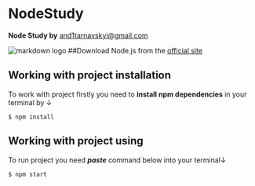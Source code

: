 ﻿# NodeStudy
**Node Study by** <and1tarnavskyi@gmail.com>


![markdown logo](https://encrypted-tbn0.gstatic.com/images?q=tbn:ANd9GcSxLa5xKHEQQDDqgA91ec9GoHr2-UEs6jKlDQ&usqp=CAU)
##Download Node.js from the [official site](https://nodejs.org/en/download/)
## Working with project installation 
To work with project firstly you need to **install npm dependencies** in your terminal by ↓
```
$ npm install
```
## Working with project using
To run project you need ***paste*** command below into your terminal↓
```
$ npm start
```



<br/>

